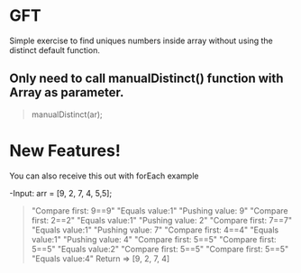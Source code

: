 # GFT
Simple exercise to find uniques numbers inside array without using the distinct default function.

<h2>Only need to call manualDistinct() function with Array as parameter.</h2>

> manualDistinct(ar);


# New Features!

You can also receive this out with forEach example

-Input: arr = [9, 2, 7, 4, 5,5];

>"Compare first: 9==9"
"Equals value:1"
"Pushing value: 9"
"Compare first: 2==2"
"Equals value:1"
"Pushing value: 2"
"Compare first: 7==7"
"Equals value:1"
"Pushing value: 7"
"Compare first: 4==4"
"Equals value:1"
"Pushing value: 4"
"Compare first: 5==5"
"Compare first: 5==5"
"Equals value:2"
"Compare first: 5==5"
"Compare first: 5==5"
"Equals value:4"
Return => [9, 2, 7, 4]
